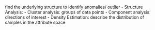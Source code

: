find the underlying structure to identify anomalies/ outlier 
	- Structure Analysis: 
		- Cluster analysis: groups of data points
		- Component analysis: directions of interest
	- Density Estimation: describe the distribution of samples in the attribute space
	
	
	